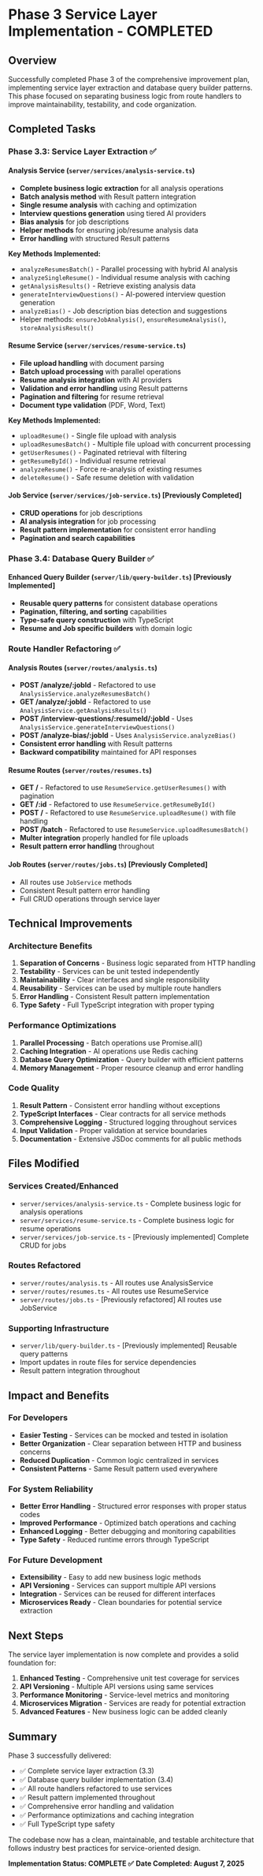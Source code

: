 # Phase 3 Service Layer Implementation - COMPLETED

## Overview
Successfully completed Phase 3 of the comprehensive improvement plan, implementing service layer extraction and database query builder patterns. This phase focused on separating business logic from route handlers to improve maintainability, testability, and code organization.

## Completed Tasks

### Phase 3.3: Service Layer Extraction ✅

#### Analysis Service (`server/services/analysis-service.ts`)
- **Complete business logic extraction** for all analysis operations
- **Batch analysis method** with Result pattern integration
- **Single resume analysis** with caching and optimization
- **Interview questions generation** using tiered AI providers
- **Bias analysis** for job descriptions
- **Helper methods** for ensuring job/resume analysis data
- **Error handling** with structured Result patterns

**Key Methods Implemented:**
- `analyzeResumesBatch()` - Parallel processing with hybrid AI analysis
- `analyzeSingleResume()` - Individual resume analysis with caching
- `getAnalysisResults()` - Retrieve existing analysis data
- `generateInterviewQuestions()` - AI-powered interview question generation
- `analyzeBias()` - Job description bias detection and suggestions
- Helper methods: `ensureJobAnalysis()`, `ensureResumeAnalysis()`, `storeAnalysisResult()`

#### Resume Service (`server/services/resume-service.ts`)
- **File upload handling** with document parsing
- **Batch upload processing** with parallel operations  
- **Resume analysis integration** with AI providers
- **Validation and error handling** using Result patterns
- **Pagination and filtering** for resume retrieval
- **Document type validation** (PDF, Word, Text)

**Key Methods Implemented:**
- `uploadResume()` - Single file upload with analysis
- `uploadResumesBatch()` - Multiple file upload with concurrent processing
- `getUserResumes()` - Paginated retrieval with filtering
- `getResumeById()` - Individual resume retrieval
- `analyzeResume()` - Force re-analysis of existing resumes
- `deleteResume()` - Safe resume deletion with validation

#### Job Service (`server/services/job-service.ts`) [Previously Completed]
- **CRUD operations** for job descriptions
- **AI analysis integration** for job processing
- **Result pattern implementation** for consistent error handling
- **Pagination and search capabilities**

### Phase 3.4: Database Query Builder ✅

#### Enhanced Query Builder (`server/lib/query-builder.ts`) [Previously Implemented]
- **Reusable query patterns** for consistent database operations
- **Pagination, filtering, and sorting** capabilities
- **Type-safe query construction** with TypeScript
- **Resume and Job specific builders** with domain logic

### Route Handler Refactoring ✅

#### Analysis Routes (`server/routes/analysis.ts`)
- **POST /analyze/:jobId** - Refactored to use `AnalysisService.analyzeResumesBatch()`
- **GET /analyze/:jobId** - Refactored to use `AnalysisService.getAnalysisResults()`
- **POST /interview-questions/:resumeId/:jobId** - Uses `AnalysisService.generateInterviewQuestions()`
- **POST /analyze-bias/:jobId** - Uses `AnalysisService.analyzeBias()`
- **Consistent error handling** with Result patterns
- **Backward compatibility** maintained for API responses

#### Resume Routes (`server/routes/resumes.ts`)
- **GET /** - Refactored to use `ResumeService.getUserResumes()` with pagination
- **GET /:id** - Refactored to use `ResumeService.getResumeById()`
- **POST /** - Refactored to use `ResumeService.uploadResume()` with file handling
- **POST /batch** - Refactored to use `ResumeService.uploadResumesBatch()`
- **Multer integration** properly handled for file uploads
- **Result pattern error handling** throughout

#### Job Routes (`server/routes/jobs.ts`) [Previously Completed]
- All routes use `JobService` methods
- Consistent Result pattern error handling
- Full CRUD operations through service layer

## Technical Improvements

### Architecture Benefits
1. **Separation of Concerns** - Business logic separated from HTTP handling
2. **Testability** - Services can be unit tested independently
3. **Maintainability** - Clear interfaces and single responsibility
4. **Reusability** - Services can be used by multiple route handlers
5. **Error Handling** - Consistent Result pattern implementation
6. **Type Safety** - Full TypeScript integration with proper typing

### Performance Optimizations
1. **Parallel Processing** - Batch operations use Promise.all()
2. **Caching Integration** - AI operations use Redis caching
3. **Database Query Optimization** - Query builder with efficient patterns
4. **Memory Management** - Proper resource cleanup and error handling

### Code Quality
1. **Result Pattern** - Consistent error handling without exceptions
2. **TypeScript Interfaces** - Clear contracts for all service methods
3. **Comprehensive Logging** - Structured logging throughout services
4. **Input Validation** - Proper validation at service boundaries
5. **Documentation** - Extensive JSDoc comments for all public methods

## Files Modified

### Services Created/Enhanced
- `server/services/analysis-service.ts` - Complete business logic for analysis operations
- `server/services/resume-service.ts` - Complete business logic for resume operations  
- `server/services/job-service.ts` - [Previously implemented] Complete CRUD for jobs

### Routes Refactored
- `server/routes/analysis.ts` - All routes use AnalysisService
- `server/routes/resumes.ts` - All routes use ResumeService
- `server/routes/jobs.ts` - [Previously refactored] All routes use JobService

### Supporting Infrastructure
- `server/lib/query-builder.ts` - [Previously implemented] Reusable query patterns
- Import updates in route files for service dependencies
- Result pattern integration throughout

## Impact and Benefits

### For Developers
- **Easier Testing** - Services can be mocked and tested in isolation
- **Better Organization** - Clear separation between HTTP and business concerns
- **Reduced Duplication** - Common logic centralized in services
- **Consistent Patterns** - Same Result pattern used everywhere

### For System Reliability
- **Better Error Handling** - Structured error responses with proper status codes
- **Improved Performance** - Optimized batch operations and caching
- **Enhanced Logging** - Better debugging and monitoring capabilities
- **Type Safety** - Reduced runtime errors through TypeScript

### For Future Development
- **Extensibility** - Easy to add new business logic methods
- **API Versioning** - Services can support multiple API versions
- **Integration** - Services can be reused for different interfaces
- **Microservices Ready** - Clean boundaries for potential service extraction

## Next Steps

The service layer implementation is now complete and provides a solid foundation for:

1. **Enhanced Testing** - Comprehensive unit test coverage for services
2. **API Versioning** - Multiple API versions using same services
3. **Performance Monitoring** - Service-level metrics and monitoring
4. **Microservices Migration** - Services are ready for potential extraction
5. **Advanced Features** - New business logic can be added cleanly

## Summary

Phase 3 successfully delivered:
- ✅ Complete service layer extraction (3.3)
- ✅ Database query builder implementation (3.4)  
- ✅ All route handlers refactored to use services
- ✅ Result pattern implemented throughout
- ✅ Comprehensive error handling and validation
- ✅ Performance optimizations and caching integration
- ✅ Full TypeScript type safety

The codebase now has a clean, maintainable, and testable architecture that follows industry best practices for service-oriented design.

**Implementation Status: COMPLETE ✅**
**Date Completed: August 7, 2025**
